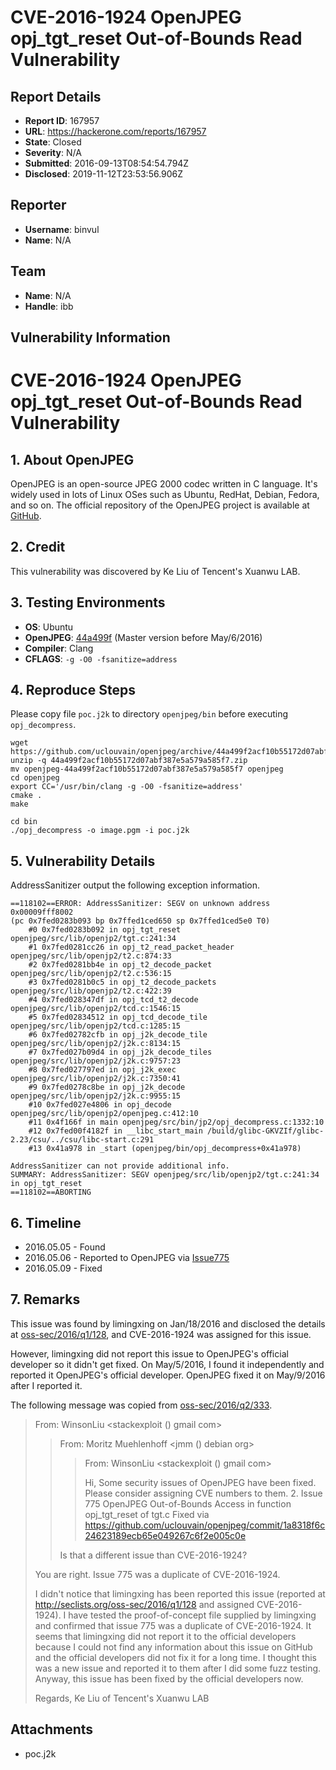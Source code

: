# CVE-2016-1924 OpenJPEG opj_tgt_reset Out-of-Bounds Read Vulnerability

## Report Details
- **Report ID**: 167957
- **URL**: https://hackerone.com/reports/167957
- **State**: Closed
- **Severity**: N/A
- **Submitted**: 2016-09-13T08:54:54.794Z
- **Disclosed**: 2019-11-12T23:53:56.906Z

## Reporter
- **Username**: binvul
- **Name**: N/A

## Team
- **Name**: N/A
- **Handle**: ibb

## Vulnerability Information
# CVE-2016-1924 OpenJPEG opj_tgt_reset Out-of-Bounds Read Vulnerability

## 1. About OpenJPEG
OpenJPEG is an open-source JPEG 2000 codec written in C language. It's widely used in lots of Linux OSes such as Ubuntu, RedHat, Debian, Fedora, and so on. The official repository of the OpenJPEG project is available at [GitHub](https://github.com/uclouvain/openjpeg).

## 2. Credit
This vulnerability was discovered by Ke Liu of Tencent's Xuanwu LAB.

## 3. Testing Environments
+ **OS**: Ubuntu
+ **OpenJPEG**: [44a499f](https://github.com/uclouvain/openjpeg/archive/44a499f2acf10b55172d07abf387e5a579a585f7.zip) (Master version before May/6/2016)
+ **Compiler**: Clang
+ **CFLAGS**: ``-g -O0 -fsanitize=address``

## 4. Reproduce Steps
Please copy file ``poc.j2k`` to directory ``openjpeg/bin`` before executing ``opj_decompress``.
```
wget https://github.com/uclouvain/openjpeg/archive/44a499f2acf10b55172d07abf387e5a579a585f7.zip
unzip -q 44a499f2acf10b55172d07abf387e5a579a585f7.zip
mv openjpeg-44a499f2acf10b55172d07abf387e5a579a585f7 openjpeg
cd openjpeg
export CC='/usr/bin/clang -g -O0 -fsanitize=address'
cmake .
make

cd bin
./opj_decompress -o image.pgm -i poc.j2k
```

## 5. Vulnerability Details

AddressSanitizer output the following exception information.

```
==118102==ERROR: AddressSanitizer: SEGV on unknown address 0x00009fff8002 
(pc 0x7fed0283b093 bp 0x7ffed1ced650 sp 0x7ffed1ced5e0 T0)
    #0 0x7fed0283b092 in opj_tgt_reset openjpeg/src/lib/openjp2/tgt.c:241:34
    #1 0x7fed0281cc26 in opj_t2_read_packet_header openjpeg/src/lib/openjp2/t2.c:874:33
    #2 0x7fed0281bb4e in opj_t2_decode_packet openjpeg/src/lib/openjp2/t2.c:536:15
    #3 0x7fed0281b0c5 in opj_t2_decode_packets openjpeg/src/lib/openjp2/t2.c:422:39
    #4 0x7fed028347df in opj_tcd_t2_decode openjpeg/src/lib/openjp2/tcd.c:1546:15
    #5 0x7fed02834512 in opj_tcd_decode_tile openjpeg/src/lib/openjp2/tcd.c:1285:15
    #6 0x7fed02782cfb in opj_j2k_decode_tile openjpeg/src/lib/openjp2/j2k.c:8134:15
    #7 0x7fed027b09d4 in opj_j2k_decode_tiles openjpeg/src/lib/openjp2/j2k.c:9757:23
    #8 0x7fed027797ed in opj_j2k_exec openjpeg/src/lib/openjp2/j2k.c:7350:41
    #9 0x7fed0278c8be in opj_j2k_decode openjpeg/src/lib/openjp2/j2k.c:9955:15
    #10 0x7fed027e4806 in opj_decode openjpeg/src/lib/openjp2/openjpeg.c:412:10
    #11 0x4f166f in main openjpeg/src/bin/jp2/opj_decompress.c:1332:10
    #12 0x7fed00f4182f in __libc_start_main /build/glibc-GKVZIf/glibc-2.23/csu/../csu/libc-start.c:291
    #13 0x41a978 in _start (openjpeg/bin/opj_decompress+0x41a978)

AddressSanitizer can not provide additional info.
SUMMARY: AddressSanitizer: SEGV openjpeg/src/lib/openjp2/tgt.c:241:34 in opj_tgt_reset
==118102==ABORTING
```

## 6. Timeline
+ 2016.05.05 - Found
+ 2016.05.06 - Reported to OpenJPEG via [Issue775](https://github.com/uclouvain/openjpeg/issues/775)
+ 2016.05.09 - Fixed

## 7. Remarks
This issue was found by limingxing on Jan/18/2016 and disclosed the details at [oss-sec/2016/q1/128](http://seclists.org/oss-sec/2016/q1/128), and CVE-2016-1924 was assigned for this issue.

However, limingxing did not report this issue to OpenJPEG's official developer so it didn't get fixed. On May/5/2016, I found it independently and reported it OpenJPEG's official developer. OpenJPEG fixed it on May/9/2016 after I reported it.

The following message was copied from [oss-sec/2016/q2/333](http://seclists.org/oss-sec/2016/q2/333).
> From: WinsonLiu <stackexploit () gmail com>
>
>> From: Moritz Muehlenhoff <jmm () debian org>
>>
>>> From: WinsonLiu <stackexploit () gmail com>
>>>
>>> Hi,
>>> Some security issues of OpenJPEG have been fixed. Please consider assigning CVE numbers to them.
>>> 2. Issue 775
>>> OpenJPEG Out-of-Bounds Access in function opj_tgt_reset of tgt.c
>>> Fixed via https://github.com/uclouvain/openjpeg/commit/1a8318f6c24623189ecb65e049267c6f2e005c0e
>>
>>Is that a different issue than CVE-2016-1924?
>
>You are right. Issue 775 was a duplicate of CVE-2016-1924.
>
>I didn't notice that limingxing has been reported this issue (reported at
>http://seclists.org/oss-sec/2016/q1/128 and assigned CVE-2016-1924). I have
>tested the proof-of-concept file supplied by limingxing and confirmed that
>issue 775 was a duplicate of CVE-2016-1924. It seems that limingxing did
>not report it to the official developers because I could not find any
>information about this issue on GitHub and the official developers did not
>fix it for a long time. I thought this was a new issue and reported it to
>them after I did some fuzz testing. Anyway, this issue has been fixed by
>the official developers now.
>
>Regards,
>Ke Liu of Tencent's Xuanwu LAB

## Attachments
- poc.j2k
